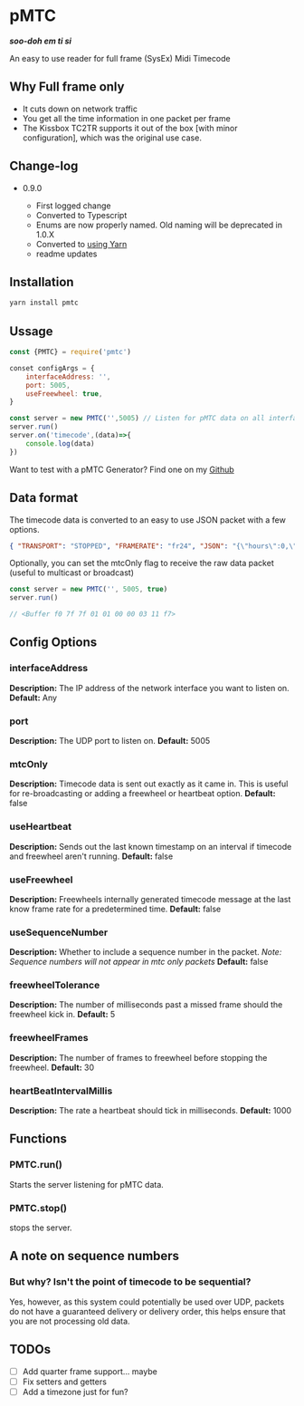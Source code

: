 # pMTC

**_soo-doh em ti si_**

An easy to use reader for full frame (SysEx) Midi Timecode

## Why Full frame only

- It cuts down on network traffic
- You get all the time information in one packet per frame
- The Kissbox TC2TR supports it out of the box [with minor configuration], which was the original use case.

## Change-log

- 0.9.0

  - First logged change
  - Converted to Typescript
  - Enums are now properly named. Old naming will be deprecated in 1.0.X
  - Converted to [using Yarn][why use yarn]
  - readme updates

## Installation

```bash
yarn install pmtc
```

## Ussage

```javascript
const {PMTC} = require('pmtc')

conset configArgs = {
    interfaceAddress: '',
    port: 5005,
    useFreewheel: true,
}

const server = new PMTC('',5005) // Listen for pMTC data on all interfaces on port 5005
server.run()
server.on('timecode',(data)=>{
    console.log(data)
})
```

Want to test with a pMTC Generator? Find one on my [Github](https://github.com/ericboxer/Timecode-Generator)

## Data format

The timecode data is converted to an easy to use JSON packet with a few options.

```json
{ "TRANSPORT": "STOPPED", "FRAMERATE": "fr24", "JSON": "{\"hours\":0,\"minutes\":0,\"seconds\":0,\"frames\":0}", "FRAME": 0, "MTC": [240, 127, 127, 1, 1, 0, 0, 0, 0, 247], "SEQUENCE": 1560910609673 }
```

Optionally, you can set the mtcOnly flag to receive the raw data packet (useful to multicast or broadcast)

```javascript
const server = new PMTC('', 5005, true)
server.run()

// <Buffer f0 7f 7f 01 01 00 00 03 11 f7>
```

## Config Options

### interfaceAddress

**Description:** The IP address of the network interface you want to listen on. **Default:** Any

### port

**Description:** The UDP port to listen on. **Default:** 5005

### mtcOnly

**Description:** Timecode data is sent out exactly as it came in. This is useful for re-broadcasting or adding a freewheel or heartbeat option. **Default:** false

### useHeartbeat

**Description:** Sends out the last known timestamp on an interval if timecode and freewheel aren't running. **Default:** false

### useFreewheel

**Description:** Freewheels internally generated timecode message at the last know frame rate for a predetermined time. **Default:** false

### useSequenceNumber

**Description:** Whether to include a sequence number in the packet. _Note: Sequence numbers will not appear in mtc only packets_ **Default:** false

### freewheelTolerance

**Description:** The number of milliseconds past a missed frame should the freewheel kick in. **Default:** 5

### freewheelFrames

**Description:** The number of frames to freewheel before stopping the freewheel. **Default:** 30

### heartBeatIntervalMillis

**Description:** The rate a heartbeat should tick in milliseconds. **Default:** 1000

## Functions

### PMTC.run()

Starts the server listening for pMTC data.

### PMTC.stop()

stops the server.

## A note on sequence numbers

### But why? Isn't the point of timecode to be sequential?

Yes, however, as this system could potentially be used over UDP, packets do not have a guaranteed delivery or delivery order, this helps ensure that you are not processing old data.

## TODOs

- [ ] Add quarter frame support... maybe
- [ ] Fix setters and getters
- [ ] Add a timezone just for fun?

<!-- Links go here! -->

[why use yarn]: (https://spin.atomicobject.com/2020/03/15/why-yarn-2020/)
